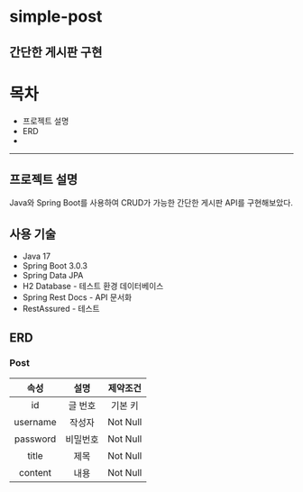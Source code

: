# simple-post
## 간단한 게시판 구현

# 목차
- 프로젝트 설명
- ERD
- 
---

## 프로젝트 설명

Java와 Spring Boot를 사용하여 CRUD가 가능한 간단한 게시판 API를 구현해보았다.

## 사용 기술
- Java 17
- Spring Boot 3.0.3
- Spring Data JPA
- H2 Database - 테스트 환경 데이터베이스
- Spring Rest Docs - API 문서화
- RestAssured - 테스트

## ERD
### Post
|속성|설명|제약조건|
|  :-:   |  :-:  | :----: |
|   id   |글 번호 |기본 키 |
|username| 작성자 |Not Null|
|password|비밀번호|Not Null|
|  title |  제목 |Not Null|
|content |  내용 |Not Null|
